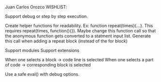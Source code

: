 Juan Carlos Orozco WISHLIST:

Support debug or step by step execution.

Create helper functions for readability. Ex:
function repeat(times){...}. This requires repeat(times, function(){}). Maybe change this function call so that the anonymous function gets converted to a statment input list.
Generate this call when adding a repeat block (instead of the for block)

Support modules
Support extensions

When one selects a block -> code line is selected
When one selects a part of code -> corresponding block is selected

Use a safe eval() with debug options. 
